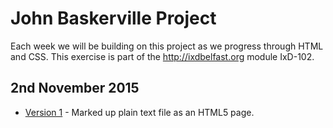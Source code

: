 John Baskerville Project
========================

Each week we will be building on this project as we progress through HTML and CSS. This exercise is part of the <hef>http://ixdbelfast.org</hef> module IxD-102.

2nd November 2015
-----------------

- [Version 1](https://github.com/amygrahamie/John-Baskerville/blob/gh-pages/John-Baskerville.md) - Marked up plain text file as an HTML5 page.
